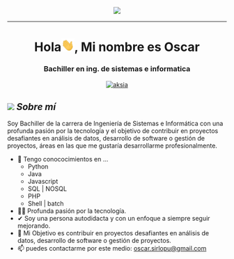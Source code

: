 <p align="center">
  <img src="https://github.com/thompsonemerson/thompsonemerson/raw/master/cover-thompson.png" height="200"/>
</p>
<hr>
<h1 align="center">Hola<img src="https://raw.githubusercontent.com/ABSphreak/ABSphreak/master/gifs/Hi.gif" width="30px">, Mi nombre es Oscar</h1>
<h3 align="center">Bachiller en ing. de sistemas e informatica </h3>
<p align="center">
<a href="https://www.linkedin.com/in/oscar-sp/" target="blank"><img align="center" src="https://cdn.jsdelivr.net/npm/simple-icons@3.0.1/icons/linkedin.svg" alt="aksia" height="30" width="40" /></a>

## <img src="https://media.giphy.com/media/ObNTw8Uzwy6KQ/giphy.gif" width="30px">&nbsp;***Sobre mí***
Soy Bachiller de la carrera de Ingeniería de Sistemas e Informática con una profunda pasión por la tecnología y el objetivo de contribuir en proyectos desafiantes en análisis de datos, desarrollo de software o gestión de proyectos, áreas en las que me gustaría desarrollarme profesionalmente.

- 📶 Tengo conococimientos en ...
  - Python
  - Java
  - Javascript
  - SQL | NOSQL
  - PHP
  - Shell | batch
- 🧑‍💻 Profunda pasión por la tecnología.
- ✔ Soy una persona autodidacta y con un enfoque a siempre seguir mejorando.<br>
- 🎯 Mi Objetivo es contribuir en proyectos desafiantes en análisis de datos, desarrollo de software o gestión de proyectos.
- 📫 puedes contactarme por este medio: <a href="oscar.sirlopu@gmail.com">oscar.sirlopu@gmail.com</a>
